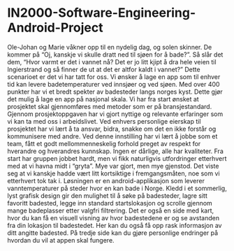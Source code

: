 # IN2000-Software-Engineering-Android-Project
Ole-Johan og Marie våkner opp til en nydelig dag, og solen skinner. De kommer på “Oj,
kanskje vi skulle dratt ned til sjøen for å bade?”. Så slår det dem, “Hvor varmt er det i vannet
nå? Det er jo litt kjipt å dra hele veien til Ingierstrand og så finner de ut at det er altfor kaldt i
vannet?”
Dette scenarioet er det vi har tatt for oss. Vi ønsker å lage en app som til enhver tid
kan levere badetemperaturer ved innsjøer og ved sjøen. Med over 400 punkter har vi et bredt
spekter av badesteder langs norges kyst. Dette gjør det mulig å lage en app på nasjonal skala.
Vi har fra start ønsket at prosjektet skal gjennomføres med metoder som er på
bransjestandard. Gjennom prosjektoppgaven har vi gjort nyttige og relevante erfaringer som
vi kan ta med oss i arbeidslivet. Ved enhvers personlige eierskap til prosjektet har vi lært å ta
ansvar, bidra, snakke om det en ikke forstår og kommunisere med andre. Ved denne
innstilling har vi lært å jobbe som et team, fått et godt mellommenneskelig forhold preget av
respekt for hverandre og hverandres kunnskap. Ingen er dårlige, alle har kvaliteter. Fra start
har gruppen jobbet hardt, men vi fikk naturligvis utfordringer etterhvert med at vi havna midt
i “gryta”. Mye var gjort, men mye gjenstod. Det viste seg at vi kanskje hadde vært litt
kortsiktige i fremgangsmåten, noe som vi etterhvert tok tak i.
Løsningen er en android-applikasjon som leverer vanntemperaturer på steder hvor en kan
bade i Norge. Kledd i et sommerlig, lyst grafisk design gir den mulighet til å søke på
badesteder, lagre sitt favoritt badested, legge inn standard startslokasjon og scrolle gjennom
mange badeplasser etter valgfri filtrering. Det er også en side med kart, hvor du kan få en
visuell visning av hvor badestedene er og se avstanden fra din lokasjon til badestedet. Her
kan du også få opp rask informasjon av ditt angitte badested. På tredje side kan du gjøre
personlige endringer på hvordan du vil at appen skal fungere.
